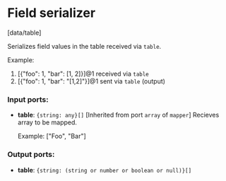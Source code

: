 # Field serializer

[data/table]

Serializes field values in the table received via `table`.

Example:
1. [{"foo": 1, "bar": [1, 2]}]@1 received via `table`
2. [{"foo": 1, "bar": "[1,2]"}]@1 sent via `table` (output)

### Input ports:

* __table__: `{string: any}[]`
    [Inherited from port `array` of `mapper`] 
    Recieves array to be mapped.
    
    Example:
    ["Foo", "Bar"]



### Output ports:

* __table__: `{string: (string or number or boolean or null)}[]`


